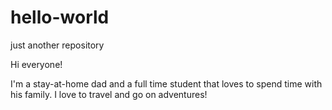 # hello-world
just another repository

Hi everyone!

I'm a stay-at-home dad and a full time student that loves to spend time with his family. I love to travel and go on adventures!
